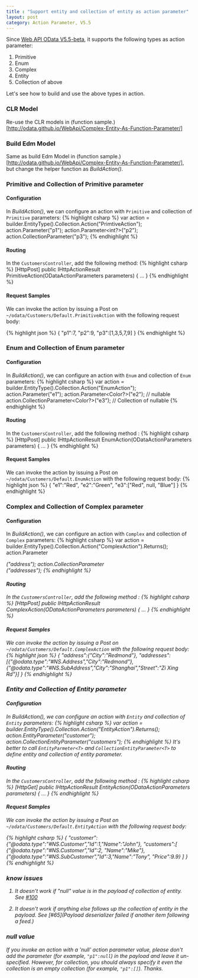 ```yaml
---
title : "Support entity and collection of entity as action parameter"
layout: post
category: Action Parameter, V5.5
---
```


Since [Web API OData V5.5-beta](http://www.nuget.org/packages/Microsoft.AspNet.OData/5.5.0-beta), it supports the following types as action parameter:

1. Primitive
2. Enum
3. Complex
4. Entity
5. Collection of above

Let's see how to build and use the above types in action.

### CLR Model

Re-use the CLR models in (function sample.)[http://odata.github.io/WebApi/Complex-Entity-As-Function-Parameter/]

### Build Edm Model

Same as build Edm Model in (function sample.)[http://odata.github.io/WebApi/Complex-Entity-As-Function-Parameter/], but change the helper function as *BuildAction()*.

### Primitive and Collection of Primitive parameter

#### Configuration
In *BuildAction()*, we can configure an action with `Primitive` and collection of `Primitive` parameters:
{% highlight csharp %}
var action = builder.EntityType<Customer>().Collection.Action("PrimtiveAction");
action.Parameter<int>("p1");
action.Parameter<int?>("p2");
action.CollectionParameter<int>("p3");
{% endhighlight %}

#### Routing
In the `CustomersController`, add the following method:
{% highlight csharp %}
[HttpPost]
public IHttpActionResult PrimitiveAction(ODataActionParameters parameters)
{
   ...
}
{% endhighlight %}

#### Request Samples
We can invoke the action by issuing a Post on `~/odata/Customers/Default.PrimitiveAction` with the following request body:

{% highlight json %}
{
  "p1":7,
  "p2":9,
  "p3":[1,3,5,7,9]
}
{% endhighlight %}

### Enum and Collection of Enum parameter

#### Configuration
In *BuildAction()*, we can configure an action with `Enum` and collection of `Enum` parameters:
{% highlight csharp %}
var action = builder.EntityType<Customer>().Collection.Action("EnumAction");
action.Parameter<Color>("e1");
action.Parameter<Color?>("e2"); // nullable
action.CollectionParameter<Color?>("e3"); // Collection of nullable
{% endhighlight %}

#### Routing
In the `CustomersController`, add the following method :
{% highlight csharp %}
[HttpPost]
public IHttpActionResult EnumAction(ODataActionParameters parameters)
{
  ...
}
{% endhighlight %}

#### Request Samples
We can invoke the action by issuing a Post on `~/odata/Customers/Default.EnumAction` with the following request body:
{% highlight json %}
{
  "e1":"Red",
  "e2":"Green",
  "e3":["Red", null, "Blue"]
}
{% endhighlight %}

### Complex and Collection of Complex parameter

#### Configuration
In *BuildAction()*, we can configure an action with `Complex` and collection of `Complex` parameters:
{% highlight csharp %}
var action = builder.EntityType<Customer>().Collection.Action("ComplexAction").Returns<string>();
action.Parameter<Address>("address");
action.CollectionParameter<Address>("addresses");
{% endhighlight %}

#### Routing
In the `CustomersController`, add the following method :
{% highlight csharp %}
[HttpPost]
public IHttpActionResult ComplexAction(ODataActionParameters parameters)
{
  ...
}
{% endhighlight %}

#### Request Samples
We can invoke the action by issuing a Post on `~/odata/Customers/Default.ComplexAction` with the following request body:
{% highlight json %}
{
  "address":{"City":"Redmond"},
  "addresses":[{"@odata.type":"#NS.Address","City":"Redmond"},{"@odata.type":"#NS.SubAddress","City":"Shanghai","Street":"Zi Xing Rd"}]
}
{% endhighlight %}

### Entity and Collection of Entity parameter

#### Configuration
In *BuildAction()*, we can configure an action with `Entity` and collection of `Entity` parameters:
{% highlight csharp %}
var action = builder.EntityType<Customer>().Collection.Action("EntityAction").Returns<string>();
action.EntityParameter<Customer>("customer");
action.CollectionEntityParameter<Customer>("customers"); 
{% endhighlight %}
It's better to call `EntityParmeter<T>` and `CollectionEntityParameter<T>` to define entity and collection of entity parameter.

#### Routing
In the `CustomersController`, add the following method :
{% highlight csharp %}
[HttpGet]
public IHttpActionResult EntityAction(ODataActionParameters parameters)
{
  ...
}
{% endhighlight %}

#### Request Samples
We can invoke the action by issuing a Post on `~/odata/Customers/Default.EntityAction` with the following request body:

{% highlight csharp %}
{
  "customer":{\"@odata.type\":\"#NS.Customer\",\"Id\":1,\"Name\":\"John\"},
  "customers":[
    {\"@odata.type\":\"#NS.Customer\",\"Id\":2, \"Name\":\"Mike\"},
    {\"@odata.type\":\"#NS.SubCustomer\",\"Id\":3,\"Name\":\"Tony\", \"Price\":9.9}
  ]
}
{% endhighlight %}


### know issues
1. It doesn't work if "null" value is in the payload of collection of entity. See [#100](https://github.com/OData/odata.net/issues/100)

2. It doesn't work if anything else follows up the collection of entity in the payload. See [#65](Payload deserializer failed if another item following a feed.)

### null value

If you invoke an action with a 'null' action parameter value, please don't add the parameter (for example, `"p1":null`) in the payload and leave it un-specified. However, for collection, you should always specify it even the collection is an empty collection (for example, `"p1":[]`).
Thanks.


